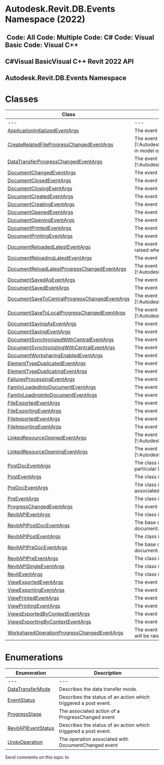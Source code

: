 # Autodesk.Revit.DB.Events Namespace (2022)

﻿
 Code: All Code: Multiple Code: C# Code: Visual Basic Code: Visual C++   
---  
C#Visual BasicVisual C++
Revit 2022 API  
---  
Autodesk.Revit.DB.Events Namespace  
---  
# Classes
| Class | Description |
| --- | --- |
| --- | --- | --- |
| [ApplicationInitializedEventArgs](a2cd37be-e16f-24ce-e100-8ae8c6588d73.md "ApplicationInitializedEventArgs Class") | The event arguments used by the ApplicationLaunched event. |
| [CreateRelatedFileProgressChangedEventArgs](94a4184c-e0d2-a846-ba1d-52cea6b0a29f.md "CreateRelatedFileProgressChangedEventArgs Class") | The event arguments used during creating related file phase of [!:Autodesk::Revit::ApplicationServices::Application::WorksharedOperationProgressChanged] in model open operation. |
| [DataTransferProgressChangedEventArgs](a5a0081b-e990-ac8f-68dc-be0915955d1d.md "DataTransferProgressChangedEventArgs Class") | The event arguments used during the data transferring phase of [!:Autodesk::Revit::ApplicationServices::Application::WorksharedOperationProgressChanged]. |
| [DocumentChangedEventArgs](8fd170b2-df48-209b-438e-54ec7b01b664.md "DocumentChangedEventArgs Class") | The event arguments used by the DocumentChanged event. |
| [DocumentClosedEventArgs](ea150cd4-674d-08a3-ac42-6472966fe4ba.md "DocumentClosedEventArgs Class") | The event arguments used by the DocumentClosed event. |
| [DocumentClosingEventArgs](939d187e-051c-6a8a-0bb9-6c030b0911a4.md "DocumentClosingEventArgs Class") | The event arguments used by the DocumentClosing event. |
| [DocumentCreatedEventArgs](bd300a6c-382a-60f0-a8b4-eae4a8368bf9.md "DocumentCreatedEventArgs Class") | The event arguments used by the DocumentCreated event. |
| [DocumentCreatingEventArgs](43d97649-5199-2706-3855-bdb52cc44b86.md "DocumentCreatingEventArgs Class") | The event arguments used by the DocumentCreating event. |
| [DocumentOpenedEventArgs](0c6c3227-ecad-6a5f-c1b1-d08745360637.md "DocumentOpenedEventArgs Class") | The event arguments used by the DocumentOpened event. |
| [DocumentOpeningEventArgs](1c21b33d-1314-d096-0a36-ad59ad80c6e9.md "DocumentOpeningEventArgs Class") | The event arguments used by the DocumentOpening event. |
| [DocumentPrintedEventArgs](12e3944c-0c43-8c08-d3d0-15828d9a6337.md "DocumentPrintedEventArgs Class") | The event arguments used by the DocumentPrinted event. |
| [DocumentPrintingEventArgs](cae91da6-7e05-e47c-5957-15330428c303.md "DocumentPrintingEventArgs Class") | The event arguments used by the DocumentPrinting event. |
| [DocumentReloadedLatestEventArgs](0e00db2f-a160-8922-e993-346a9040bc5d.md "DocumentReloadedLatestEventArgs Class") | The event arguments used by the DocumentReloadedLatestEvent event. This event will be raised when executing pull a latest changes from a central model. |
| [DocumentReloadingLatestEventArgs](0952bb8e-fa8d-382a-ba2b-97bbbc820a99.md "DocumentReloadingLatestEventArgs Class") | The event arguments used by the DocumentReloadingLatest event. |
| [DocumentReloadLatestProgressChangedEventArgs](dfe6923a-ec47-704d-8e2b-29c2371beef1.md "DocumentReloadLatestProgressChangedEventArgs Class") | The event arguments used during the reload latest phase of [!:Autodesk::Revit::ApplicationServices::Application::WorksharedOperationProgressChanged]. |
| [DocumentSavedAsEventArgs](6ac311cc-14e9-639f-a8d7-e321927e0c14.md "DocumentSavedAsEventArgs Class") | The event arguments used by the DocumentSavedAs event. |
| [DocumentSavedEventArgs](7bcc6ea7-4e7e-588b-232d-ed94d70d2c5e.md "DocumentSavedEventArgs Class") | The event arguments used by the DocumentSaved event. |
| [DocumentSaveToCentralProgressChangedEventArgs](5c818638-328f-555e-a668-674d9f585775.md "DocumentSaveToCentralProgressChangedEventArgs Class") | The event arguments used during the save to central phase of [!:Autodesk::Revit::ApplicationServices::Application::WorksharedOperationProgressChanged]. |
| [DocumentSaveToLocalProgressChangedEventArgs](a3a774b8-2913-5de6-e7ad-5daa24a9c172.md "DocumentSaveToLocalProgressChangedEventArgs Class") | The event arguments used during the save to local phase of [!:Autodesk::Revit::ApplicationServices::Application::WorksharedOperationProgressChanged]. |
| [DocumentSavingAsEventArgs](1bb9bb9f-be64-3c6f-804b-66fe6a2b0562.md "DocumentSavingAsEventArgs Class") | The event arguments used by the DocumentSavingAs event. |
| [DocumentSavingEventArgs](e812523c-81f5-454f-9868-4332ab6c74a9.md "DocumentSavingEventArgs Class") | The event arguments used by the DocumentSaving event. |
| [DocumentSynchronizedWithCentralEventArgs](ff0bae6e-c1b8-7b7a-cbc9-3b419b7b0c48.md "DocumentSynchronizedWithCentralEventArgs Class") | The event arguments used by the DocumentSynchronizedWithCentralEventArgs event. |
| [DocumentSynchronizingWithCentralEventArgs](d6859206-10ee-9570-a1a8-98a68f3e1fd9.md "DocumentSynchronizingWithCentralEventArgs Class") | The event arguments used by the DocumentSynchronizingWithCentralEventArgs event. |
| [DocumentWorksharingEnabledEventArgs](e8e6a008-e97e-ddc3-6ac1-f625e04ff314.md "DocumentWorksharingEnabledEventArgs Class") | The event arguments used by the DocumentWorksharingEnabled event. |
| [ElementTypeDuplicatedEventArgs](7ec2ef50-ea02-2e47-a854-490d00285cd1.md "ElementTypeDuplicatedEventArgs Class") | The event arguments used by the ElementTypeDuplicated event. |
| [ElementTypeDuplicatingEventArgs](a507c83d-21c0-badf-ee5d-f5e4c76886a8.md "ElementTypeDuplicatingEventArgs Class") | The event arguments used by the ElementTypeDuplicating event. |
| [FailuresProcessingEventArgs](a35dc3de-c8a4-8af0-6a3c-706716e5f885.md "FailuresProcessingEventArgs Class") | The event arguments used by the FailuresProcessing event. |
| [FamilyLoadedIntoDocumentEventArgs](a63d4c02-fc75-445b-edf5-d9068465fb1a.md "FamilyLoadedIntoDocumentEventArgs Class") | The event arguments used by the FamilyLoadedInto event. |
| [FamilyLoadingIntoDocumentEventArgs](e2dcca36-38d1-8bc9-d9f5-fd52bbd5ba0f.md "FamilyLoadingIntoDocumentEventArgs Class") | The event arguments used by the FamilyLoadingInto event. |
| [FileExportedEventArgs](8f668506-1f9b-0282-f6df-66428891ad3b.md "FileExportedEventArgs Class") | The event arguments used by the FileExported event. |
| [FileExportingEventArgs](33fecf48-ec69-4d54-8e73-4f8b6233a744.md "FileExportingEventArgs Class") | The event arguments used by the FileExporting event. |
| [FileImportedEventArgs](87f5b053-2c42-7b57-a58d-4b2489f461cc.md "FileImportedEventArgs Class") | The event arguments used by the FileImported event. |
| [FileImportingEventArgs](be397e59-7332-cb8f-426d-ebe7f420e0c9.md "FileImportingEventArgs Class") | The event arguments used by the FileImporting event. |
| [LinkedResourceOpenedEventArgs](4d82ed63-8fd2-71a9-52e8-4695ab299b1b.md "LinkedResourceOpenedEventArgs Class") | The event arguments used by [!:Autodesk::Revit::ApplicationServices::Application::LinkedResourceOpened]. |
| [LinkedResourceOpeningEventArgs](a76d0414-5c2a-7af0-fac6-27689b7f5f03.md "LinkedResourceOpeningEventArgs Class") | The event arguments used by [!:Autodesk::Revit::ApplicationServices::Application::LinkedResourceOpening]. |
| [PostDocEventArgs](a9b656a0-233e-4204-9013-02aa12666814.md "PostDocEventArgs Class") | The class is used as base class for arguments of any post-event that is associated to a particular Document. |
| [PostEventArgs](05247367-aa2f-b928-f820-c03e297d59d1.md "PostEventArgs Class") | The class is used as a base class for arguments of any post-event. |
| [PreDocEventArgs](c386eb8b-9037-b5f7-c6f9-0816d222551a.md "PreDocEventArgs Class") | The class is used as base class for the arguments of any pre-event arguments that is associated to a particular Document. |
| [PreEventArgs](48da5520-fca4-e21c-9d06-bef3a78e9ac7.md "PreEventArgs Class") | The class is used as a base class for the arguments for any pre-event. |
| [ProgressChangedEventArgs](11e76066-82f3-21c7-6c1f-dfbbf0a1abd9.md "ProgressChangedEventArgs Class") | The event arguments used by the ProgressChanged event. |
| [RevitAPIEventArgs](7c98499c-e345-cfda-ef89-48eccd3c9992.md "RevitAPIEventArgs Class") | The class is used as base class for all event argument classes. |
| [RevitAPIPostDocEventArgs](7d3fba7a-5efb-6a4c-a49c-16c25f972830.md "RevitAPIPostDocEventArgs Class") | The base class used for post events where the arguments must supply access to the document. |
| [RevitAPIPostEventArgs](93554f52-0145-3454-5697-3f1015e46434.md "RevitAPIPostEventArgs Class") | The class is used as a base class for arguments of any post-event. |
| [RevitAPIPreDocEventArgs](ef0073c4-f86b-64b9-12f2-268f4e1b8bbe.md "RevitAPIPreDocEventArgs Class") | The base class used for pre events where the arguments must supply access to the document. |
| [RevitAPIPreEventArgs](14097470-c9d9-0143-dc1b-b93a60a460e6.md "RevitAPIPreEventArgs Class") | The class is used as a base class for the arguments for any pre-event. |
| [RevitAPISingleEventArgs](446fa3c6-4f35-47f4-e8c2-e5235c321836.md "RevitAPISingleEventArgs Class") | The class is used as a base class for arguments of any single-event. |
| [RevitEventArgs](2995a67a-3135-8032-a92a-079b6f9d6954.md "RevitEventArgs Class") | The class is used as base class for all event argument classes. |
| [ViewExportedEventArgs](d0e95c70-c5f4-8b12-2f7a-5279ba667948.md "ViewExportedEventArgs Class") | The event arguments used by the ViewExported event. |
| [ViewExportingEventArgs](46171adf-d115-9796-b6f7-7d1e27d5d3b5.md "ViewExportingEventArgs Class") | The event arguments used by the ViewExporting event. |
| [ViewPrintedEventArgs](8d683cd4-c19b-034f-8b42-653b024e7aa4.md "ViewPrintedEventArgs Class") | The event arguments used by the ViewPrinted event. |
| [ViewPrintingEventArgs](8e7d048f-a50b-7903-6001-6716f7eabdb5.md "ViewPrintingEventArgs Class") | The event arguments used by the ViewPrinting event. |
| [ViewsExportedByContextEventArgs](141e1a8c-7675-bb1f-fe54-eaf00b2bd75b.md "ViewsExportedByContextEventArgs Class") | The event arguments used by the ViewsExportedByContext event. |
| [ViewsExportingByContextEventArgs](5db665aa-f9cb-f204-72e0-eff6597a9a9d.md "ViewsExportingByContextEventArgs Class") | The event arguments used by the ViewsExportingByContext event. |
| [WorksharedOperationProgressChangedEventArgs](110ee5e7-4cc1-3dbb-c824-6fd7bb5a8061.md "WorksharedOperationProgressChangedEventArgs Class") | The event arguments used by the WorksharedOperationProgressChanged event, this event will be raised when executing following workshared operations. |

# Enumerations
| Enumeration | Description |
| --- | --- |
| --- | --- | --- |
| [DataTransferMode](970e779d-cfc8-9b58-eb88-bf23df21477c.md "DataTransferMode Enumeration") | Describes the data transfer mode. |
| [EventStatus](b2db4f59-a798-a61b-9dd4-02dd6e9700f0.md "EventStatus Enumeration") | Describes the status of an action which triggered a post event. |
| [ProgressStage](641d9262-094b-53bc-3909-1b8566f15d3e.md "ProgressStage Enumeration") | The associated action of a ProgressChanged event |
| [RevitAPIEventStatus](a739b1f8-6b3b-a95b-b536-6e5d00d12e4e.md "RevitAPIEventStatus Enumeration") | Describes the status of an action which triggered a post event. |
| [UndoOperation](d5c8c31a-3b69-48c0-feac-b176a54e7934.md "UndoOperation Enumeration") | The operation associated with DocumentChanged event |

Send comments on this topic to 